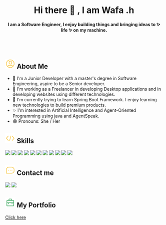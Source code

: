 <h1 align="center">Hi there 👋 , I am Wafa .h </h1>
<h4 align="center">I am a Software Engineer, I enjoy building things and bringing ideas to ✨ life ✨ on my machine.</h4>
<br>
<div align="center"><img src = ""></div>


<h2><img src = "images/8-account-outline.gif" width = 32px> About Me </h2>


- 🌟 I'm a Junior Developer with a master's degree in Software Engineering, aspire to be a Senior developer.
- 🔭  I'm working as a Freelancer in developing Desktop applications and in developing websites using different technologies.
- 🌱 I'm currently trying to learn Spring Boot Framework. I enjoy learning new technologies to build premium products.
- ✨ I'm interested in Artificial Intelligence and Agent-Oriented Programming using java and AgentSpeak.
- 😄 Pronouns: She / Her
<!-- - ⚡ Fun fact: ... -->
<!-- - 👯   I’m looking to collaborate on ... -->
<!-- - 📫   How to reach me: ... -->


<h2> <img src = "images/34-code-outline.gif" width = 32px> 
Skills </h2>
<div>
<img width ='48px' src ='https://raw.githubusercontent.com/rahulbanerjee26/githubAboutMeGenerator/main/icons/github.svg'>
<img width ='48px' src ='https://raw.githubusercontent.com/rahulbanerjee26/githubAboutMeGenerator/main/icons/java.svg'>
<img width ='48px' src ='https://raw.githubusercontent.com/rahulbanerjee26/githubAboutMeGenerator/main/icons/javascript.svg'>
<img width ='48px' src ='https://raw.githubusercontent.com/rahulbanerjee26/githubAboutMeGenerator/main/icons/css.svg'>
<img width ='48px' src ='https://raw.githubusercontent.com/rahulbanerjee26/githubAboutMeGenerator/main/icons/html.svg'>
<img width ='48px' src ='https://raw.githubusercontent.com/rahulbanerjee26/githubAboutMeGenerator/main/icons/php.svg'>
<img width ='48px' src ='https://raw.githubusercontent.com/rahulbanerjee26/githubAboutMeGenerator/main/icons/mysql.svg'>
<img width ='48px' src ='https://raw.githubusercontent.com/rahulbanerjee26/githubAboutMeGenerator/main/icons/angularjs.svg'>
<img width ='48px' src ='https://raw.githubusercontent.com/rahulbanerjee26/githubAboutMeGenerator/main/icons/csharp.svg'>
<img width ='48px' src ='https://raw.githubusercontent.com/rahulbanerjee26/githubAboutMeGenerator/main/icons/bootstrap.svg'>
<img width ='48px' src ='https://raw.githubusercontent.com/rahulbanerjee26/githubAboutMeGenerator/main/icons/firebase.svg'>
</div>

<h2> <img src = "images/47-chat-outline.gif" width = 32px> Contact me </h2>
<div>
<a href = 'https://www.linkedin.com/in/wafa-h'> <img width = '32px' src="https://raw.githubusercontent.com/rahulbanerjee26/githubAboutMeGenerator/main/icons/linked-in-alt.svg"/></a> 
<a href = 'https://github.com/wafa-code'> <img width = '32px' src="https://raw.githubusercontent.com/rahulbanerjee26/githubAboutMeGenerator/main/icons/github.svg"/></a> 
</div>  

<h2> <img src = "images/178-work-outline.gif" width = 32px> My Portfolio </h2>
<a href = 'https://wafa-portfolio.webflow.io/'> Click here <a/>
